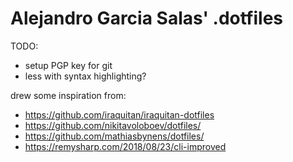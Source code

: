 # Alejandro Garcia Salas' .dotfiles

TODO:
* setup PGP key for git
* less with syntax highlighting?

drew some inspiration from:
* https://github.com/iraquitan/iraquitan-dotfiles
* https://github.com/nikitavoloboev/dotfiles/
* https://github.com/mathiasbynens/dotfiles/
* https://remysharp.com/2018/08/23/cli-improved
